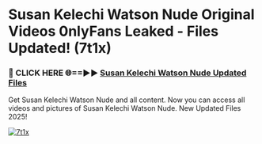 # Susan Kelechi Watson Nude Original Videos 0nlyFans Leaked - Files Updated! (7t1x)

<h3>🔴 CLICK HERE 🌐==►► <a href="https://tinyurl.com/y5r63du9" rel="nofollow">Susan Kelechi Watson Nude Updated Files</a></h3>

Get Susan Kelechi Watson Nude and all content. Now you can access all videos and pictures of Susan Kelechi Watson Nude. New Updated Files 2025!

[![7t1x](https://i.imgur.com/UVo9nyh.gif)](https://tinyurl.com/y5r63du9)
